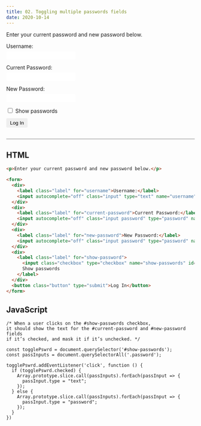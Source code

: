 ```yaml
---
title: 02. Toggling multiple passwords fields
date: 2020-10-14
---
```


<div class="output-container">

  <style type="text/css">
    .label {
      display: block;
      width: 100%;
      margin-bottom: 6px;
    }

    .input {
      margin-bottom: 1em;
      border: none;
      border-radius: 3px;
      padding: 3px 4px;
      min-width: 100px;
    }

    .input:focus {
      outline: none;
      box-shadow: 0 0 3px 1px #8e45ff;
    }

    .checkbox:focus {
      outline: none;
      box-shadow: 0 0 3px 1px #8e45ff;
    }

    .button {
      border-color: white;
      outline: none;
      border: none;
      margin-top: 5px;
      padding: 5px 10px;
      border-radius: 3px;
      font-weight: 600px;
      cursor: pointer;
    }

    .button:focus {
      border: red;
      outline: none;
      box-shadow: 0 0 3px 1px #8e45ff;
    }

    .button:active {
      color: #8e45ff;
    }

    [type="checkbox"] {
      margin-bottom: 0;
      margin-right: 0.25em;
      cursor: pointer;
    }
  </style>

  <p>Enter your current password and new password below.</p>

  <form>
    <div>
      <label class="label" for="username">Username:</label>
      <input autocomplete="off" class="input" type="text" name="username" id="username">
    </div>
    <div>
      <label class="label" for="current-password">Current Password:</label>
      <input autocomplete="off" class="input password" type="password" name="password" id="current-password">
    </div>
    <div>
      <label class="label" for="new-password">New Password:</label>
      <input autocomplete="off" class="input password" type="password" name="password" id="new-password">
    </div>
    <div>
      <label class="label" for="show-password">
        <input class="checkbox" type="checkbox" name="show-passwords" id="show-passwords">
        Show passwords
      </label>
    </div>
    <button class="button" type="submit">Log In</button>
  </form>

  <script>
    const togglePswrd = document.querySelector('#show-passwords');
    const passInputs = document.querySelectorAll('.password');

    togglePswrd.addEventListener('click', function () {
      if (togglePswrd.checked) {
        Array.prototype.slice.call(passInputs).forEach(passInput => {
          passInput.type = "text";
        });
      } else {
        Array.prototype.slice.call(passInputs).forEach(passInput => {
          passInput.type = "password";
        });
      }
    })
  </script>

</div>

<div class="html-container" style="border-top: .5px solid grey; margin-top: 30px;">

## HTML

```HTML
<p>Enter your current password and new password below.</p>

<form>
  <div>
    <label class="label" for="username">Username:</label>
    <input autocomplete="off" class="input" type="text" name="username" id="username">
  </div>
  <div>
    <label class="label" for="current-password">Current Password:</label>
    <input autocomplete="off" class="input password" type="password" name="password" id="current-password">
  </div>
  <div>
    <label class="label" for="new-password">New Password:</label>
    <input autocomplete="off" class="input password" type="password" name="password" id="new-password">
  </div>
  <div>
    <label class="label" for="show-password">
      <input class="checkbox" type="checkbox" name="show-passwords" id="show-passwords">
      Show passwords
    </label>
  </div>
  <button class="button" type="submit">Log In</button>
</form>
```

</div>
<div class="js-container">

## JavaScript

```JS
/* When a user clicks on the #show-passwords checkbox, 
it should show the text for the #current-password and #new-password fields 
if it’s checked, and mask it if it’s unchecked. */

const togglePswrd = document.querySelector('#show-passwords');
const passInputs = document.querySelectorAll('.password');

togglePswrd.addEventListener('click', function () {
  if (togglePswrd.checked) {
    Array.prototype.slice.call(passInputs).forEach(passInput => {
      passInput.type = "text";
    });
  } else {
    Array.prototype.slice.call(passInputs).forEach(passInput => {
      passInput.type = "password";
    });
  }
})
```

</dvi>
